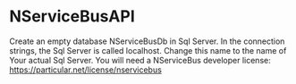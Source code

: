 # NServiceBusAPI
Create an empty database NServiceBusDb in Sql Server. In the connection strings, the Sql Server is called localhost. Change this name to the name of Your actual Sql Server.
You will need a NServiceBus developer license:
 https://particular.net/license/nservicebus
